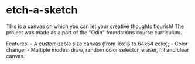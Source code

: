 # etch-a-sketch

This is a canvas on which you can let your creative thoughts flourish!
The project was made as a part of the "Odin" foundations course curriculum.

Features:
    - A customizable size canvas (from 16x16 to 64x64 cells);
    - Color change;
    - Multiple modes: draw, random color selector, eraser, fill and clear canvas.